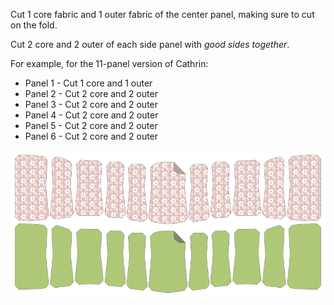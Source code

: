 Cut 1 core fabric and 1 outer fabric of the center panel, making sure to cut on the fold.

Cut 2 core and 2 outer of each side panel with *good sides together*.

For example, for the 11-panel version of Cathrin:

-   Panel 1 - Cut 1 core and 1 outer
-   Panel 2 - Cut 2 core and 2 outer
-   Panel 3 - Cut 2 core and 2 outer
-   Panel 4 - Cut 2 core and 2 outer
-   Panel 5 - Cut 2 core and 2 outer
-   Panel 6 - Cut 2 core and 2 outer

![Pattern pieces](cathrin_cutting.png)
